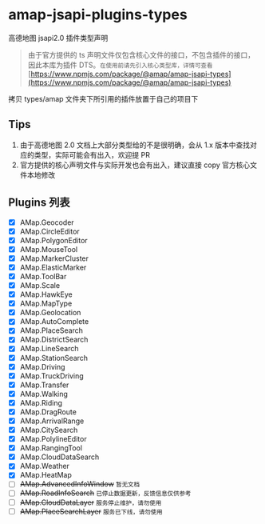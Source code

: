 # amap-jsapi-plugins-types

高德地图 jsapi2.0 插件类型声明

> 由于官方提供的 ts 声明文件仅包含核心文件的接口，不包含插件的接口，因此本库为插件 DTS。`在使用前请先引入核心类型库，详情可查看`[https://www.npmjs.com/package/@amap/amap-jsapi-types](https://www.npmjs.com/package/@amap/amap-jsapi-types)

拷贝 types/amap 文件夹下所引用的插件放置于自己的项目下

## Tips

1. 由于高德地图 2.0 文档上大部分类型给的不是很明确，会从 1.x 版本中查找对应的类型，实际可能会有出入，欢迎提 PR
2. 官方提供的核心声明文件与实际开发也会有出入，建议直接 copy 官方核心文件本地修改

## Plugins 列表

- [x] AMap.Geocoder
- [x] AMap.CircleEditor
- [x] AMap.PolygonEditor
- [x] AMap.MouseTool
- [x] AMap.MarkerCluster
- [x] AMap.ElasticMarker
- [x] AMap.ToolBar
- [x] AMap.Scale
- [x] AMap.HawkEye
- [x] AMap.MapType
- [x] AMap.Geolocation
- [x] AMap.AutoComplete
- [x] AMap.PlaceSearch
- [x] AMap.DistrictSearch
- [x] AMap.LineSearch
- [x] AMap.StationSearch
- [x] AMap.Driving
- [x] AMap.TruckDriving
- [x] AMap.Transfer
- [x] AMap.Walking
- [x] AMap.Riding
- [x] AMap.DragRoute
- [x] AMap.ArrivalRange
- [x] AMap.CitySearch
- [x] AMap.PolylineEditor
- [x] AMap.RangingTool
- [x] AMap.CloudDataSearch
- [x] AMap.Weather
- [x] AMap.HeatMap
- [ ] ~~AMap.AdvancedInfoWindow~~ `暂无文档`
- [ ] ~~AMap.RoadInfoSearch~~ `已停止数据更新，反馈信息仅供参考`
- [ ] ~~AMap.CloudDataLayer~~ `服务停止维护，请勿使用`
- [ ] ~~AMap.PlaceSearchLayer~~ `服务已下线，请勿使用`
